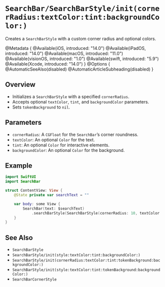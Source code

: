 # ``SearchBar/SearchBarStyle/init(cornerRadius:textColor:tint:backgroundColor:)``

Creates a `SearchBarStyle` with a custom corner radius and optional colors.

@Metadata {
    @Available(iOS, introduced: "14.0")
    @Available(iPadOS, introduced: "14.0")
    @Available(macOS, introduced: "11.0")
    @Available(visionOS, introduced: "1.0")
    @Available(swift, introduced: "5.9")
    @Available(Xcode, introduced: "14.0")
}
@Options {
    @AutomaticSeeAlso(disabled)
    @AutomaticArticleSubheading(disabled)
}

## Overview

- Initializes a `SearchBarStyle` with a specified `cornerRadius`.
- Accepts optional `textColor`, `tint`, and `backgroundColor` parameters.
- Sets `tokenBackground` to `nil`.

## Parameters

- `cornerRadius`: A `CGFloat` for the `SearchBar`’s corner roundness.
- `textColor`: An optional `Color` for the text.
- `tint`: An optional `Color` for interactive elements.
- `backgroundColor`: An optional `Color` for the background.

## Example

```swift
import SwiftUI
import SearchBar

struct ContentView: View {
    @State private var searchText = ""

    var body: some View {
        SearchBar(text: $searchText)
            .searchBarStyle(SearchBarStyle(cornerRadius: 10, textColor: .red, tint: .blue, backgroundColor: .gray))
    }
}
```

## See Also

- ``SearchBarStyle``
- ``SearchBarStyle/init(style:textColor:tint:backgroundColor:)``
- ``SearchBarStyle/init(cornerRadius:textColor:tint:tokenBackground:backgroundColor:)``
- ``SearchBarStyle/init(style:textColor:tint:tokenBackground:backgroundColor:)``
- ``SearchBarCornerStyle``
